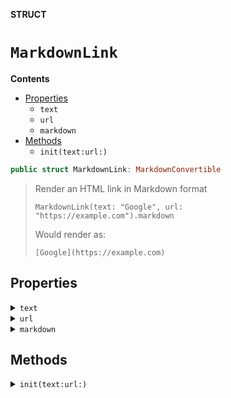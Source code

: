 **STRUCT**

# `MarkdownLink`

**Contents**

- [Properties](#properties)
  - `text`
  - `url`
  - `markdown`
- [Methods](#methods)
  - `init(text:url:)`

```swift
public struct MarkdownLink: MarkdownConvertible
```

> Render an HTML link in Markdown format
>
>     MarkdownLink(text: "Google", url: "https://example.com").markdown
>
> Would render as:
>
>     [Google](https://example.com)

## Properties
<details><summary><code>text</code></summary>

```swift
public let text: String
```

> Text to display as hyper-linked.
</details>

<details><summary><code>url</code></summary>

```swift
public let url: String
```

> Link URL, can be absolute, relative, or #local.
</details>

<details><summary><code>markdown</code></summary>

```swift
public var markdown: String
```

> Generated Markdown output
</details>

## Methods
<details><summary><code>init(text:url:)</code></summary>

```swift
public init(text: String, url: String)
```

> MarkdownLink initializer
>
> - Parameters:
>   - text: Text to display as hyper-linked.
>   - url: Link URL, can be absolute, relative, or #local.

#### Parameters

| Name | Description |
| ---- | ----------- |
| text | Text to display as hyper-linked. |
| url | Link URL, can be absolute, relative, or #local. |
</details>